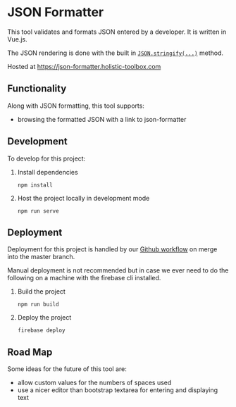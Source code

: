 # JSON Formatter

This tool validates and formats JSON entered by a developer. It is written in Vue.js.

The JSON rendering is done with the built in [`JSON.stringify(...)`](https://developer.mozilla.org/en-US/docs/Web/JavaScript/Reference/Global_Objects/JSON/stringify) method.

Hosted at https://json-formatter.holistic-toolbox.com

## Functionality
Along with JSON formatting, this tool supports:
- browsing the formatted JSON with a link to json-formatter

## Development
To develop for this project:
1. Install dependencies
	```
	npm install
	```
2. Host the project locally in development mode
	```
	npm run serve
	```

## Deployment
Deployment for this project is handled by our [Github workflow](/.gitub/workflows/deploy-on-push-to-master) on merge into the master branch.

Manual deployment is not recommended but in case we ever need to do the following on a machine with the firebase cli installed.

1. Build the project
	```
	npm run build
	```
2. Deploy the project
	```
	firebase deploy
	```

## Road Map
Some ideas for the future of this tool are:
- allow custom values for the numbers of spaces used
- use a nicer editor than bootstrap textarea for entering and displaying text